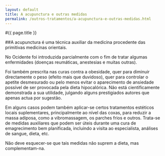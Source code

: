 ```yaml
---
layout: default
title: A acupunctura e outras medidas
permalink: /outros-tratamentos/a-acupunctura-e-outras-medidas.html
---
```


#{{ page.title }}

##A acupunctura é uma técnica auxiliar da medicina procedente das primitivas medicinas orientais.

No Ocidente foi introduzida parcialmente com o fim de tratar algumas enfermidades (doenças reumáticas, anestesias e muitas outras).

Foi também prescrita nas curas contra a obesidade, quer para diminuir directamente o peso (efeito mais que duvidoso), quer para controlar o apetite desmesurado ou pelo menos evitar o aparecimento de ansiedade possível de ser provocada pela dieta hipocalórica. Não está cientificamente demonstrada a sua utilidade, julgando alguns prestigiados autores que apenas actua por sugestão.

Em alguns casos podem também aplicar-se certos tratamentos estéticos locais suplementares, principalmente ao nível das coxas, para reduzir a massa adiposa, como a vibromassagem, os parches frios e outros. Trata-se de medidas auxiliares que podem ser úteis durante uma cura de emagrecimento bem planificada, incluindo a visita ao especialista, análises de sangue, dieta, etc.

Não deve esquecer-se que tais medidas não suprem a dieta, mas complementam-na.
